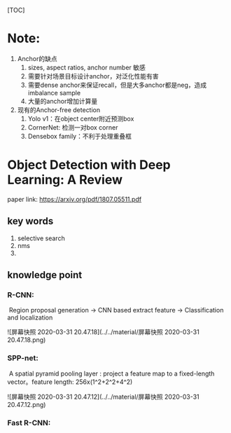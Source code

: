 [TOC]



# Note:

1. Anchor的缺点
   1. sizes, aspect ratios, anchor number 敏感
   2. 需要针对场景目标设计anchor，对泛化性能有害
   3. 需要dense anchor来保证recall，但是大多anchor都是neg，造成imbalance sample
   4. 大量的anchor增加计算量
2. 现有的Anchor-free detection
   1. Yolo v1：在object center附近预测box
   2. CornerNet: 检测一对box corner
   3. Densebox family：不利于处理重叠框





# Object Detection with Deep Learning: A Review



paper link: <https://arxiv.org/pdf/1807.05511.pdf>

## key words

1. selective search
2. nms
3.  



## knowledge point

### R-CNN:

​	Region proposal generation -> CNN based extract feature -> Classification and localization

![屏幕快照 2020-03-31 20.47.18](../../material/屏幕快照 2020-03-31 20.47.18.png)

### SPP-net:

​	A spatial pyramid pooling layer :  project a feature map to a fixed-length vector。feature length: 256x(1^2+2^2+4^2)

![屏幕快照 2020-03-31 20.47.12](../../material/屏幕快照 2020-03-31 20.47.12.png)

### Fast R-CNN:





